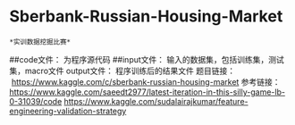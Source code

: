 # Sberbank-Russian-Housing-Market
    *实训数据挖掘比赛*
##code文件：
    为程序源代码
##input文件：
    输入的数据集，包括训练集，测试集，macro文件
output文件：
    程序训练后的结果文件
题目链接：
    https://www.kaggle.com/c/sberbank-russian-housing-market
参考链接：
    https://www.kaggle.com/saeedt2977/latest-iteration-in-this-silly-game-lb-0-31039/code
    https://www.kaggle.com/sudalairajkumar/feature-engineering-validation-strategy
    
